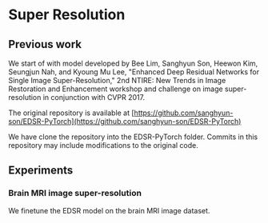 # Super Resolution

## Previous work 
We start of with model developed by Bee Lim, Sanghyun Son, Heewon Kim, Seungjun Nah, and Kyoung Mu Lee, "Enhanced Deep Residual Networks for Single Image Super-Resolution," 2nd NTIRE: New Trends in Image Restoration and Enhancement workshop and challenge on image super-resolution in conjunction with CVPR 2017.

The original repository is available at [https://github.com/sanghyun-son/EDSR-PyTorch](https://github.com/sanghyun-son/EDSR-PyTorch)

We have clone the repository into the EDSR-PyTorch folder. Commits in this repository may include modifications to the original code.

## Experiments

### Brain MRI image super-resolution
We finetune the EDSR model on the brain MRI image dataset.
